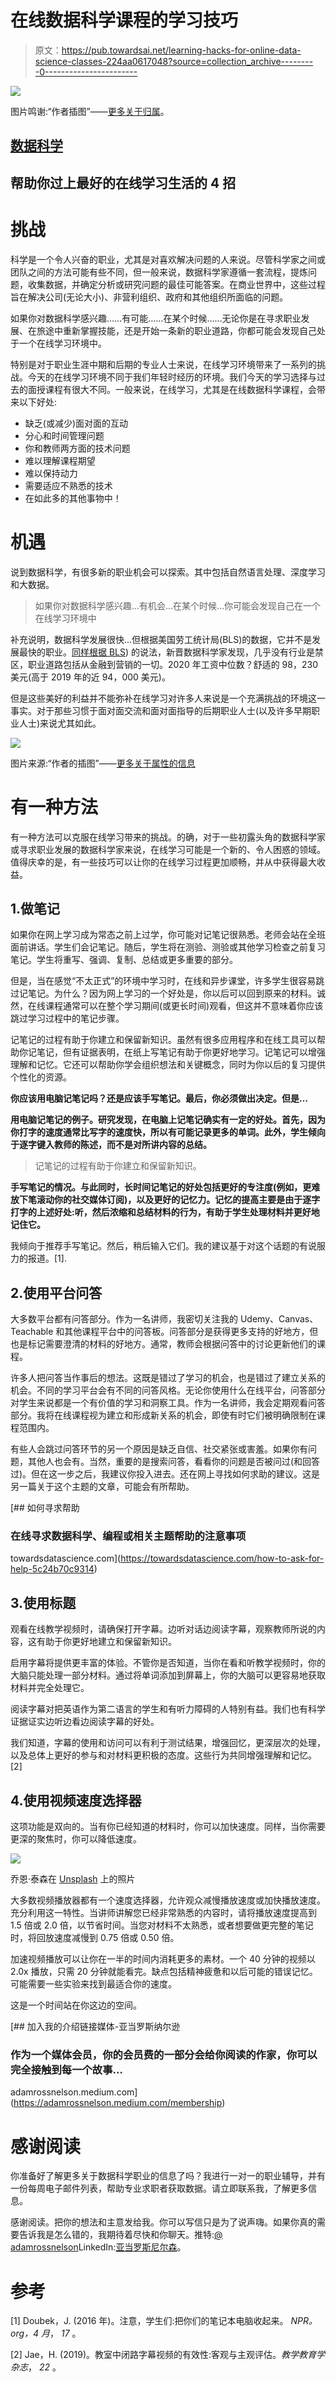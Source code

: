 # 在线数据科学课程的学习技巧

> 原文：<https://pub.towardsai.net/learning-hacks-for-online-data-science-classes-224aa0617048?source=collection_archive---------0----------------------->

![](img/288b669d53de0bb3081b3de6433cfb31.png)

图片鸣谢:“作者插图”——[更多关于归属](https://adamrossnelson.medium.com/image-credit-attributions-a24efcc730ad)。

## [数据科学](https://towardsai.net/p/category/data-science)

## 帮助你过上最好的在线学习生活的 4 招

# 挑战

科学是一个令人兴奋的职业，尤其是对喜欢解决问题的人来说。尽管科学家之间或团队之间的方法可能有些不同，但一般来说，数据科学家遵循一套流程，提炼问题，收集数据，并确定分析或研究问题的最佳可能答案。在商业世界中，这些过程旨在解决公司(无论大小)、非营利组织、政府和其他组织所面临的问题。

如果你对数据科学感兴趣……有可能……在某个时候……无论你是在寻求职业发展、在旅途中重新掌握技能，还是开始一条新的职业道路，你都可能会发现自己处于一个在线学习环境中。

特别是对于职业生涯中期和后期的专业人士来说，在线学习环境带来了一系列的挑战。今天的在线学习环境不同于我们年轻时经历的环境。我们今天的学习选择与过去的面授课程有很大不同。一般来说，在线学习，尤其是在线数据科学课程，会带来以下好处:

*   缺乏(或减少)面对面的互动
*   分心和时间管理问题
*   你和教师两方面的技术问题
*   难以理解课程期望
*   难以保持动力
*   需要适应不熟悉的技术
*   在如此多的其他事物中！

# 机遇

说到数据科学，有很多新的职业机会可以探索。其中包括自然语言处理、深度学习和大数据。

> 如果你对数据科学感兴趣…有机会…在某个时候…你可能会发现自己在一个在线学习环境中

补充说明，数据科学发展很快…但根据美国劳工统计局(BLS)的数据，它并不是发展最快的职业。[同样根据 BLS](https://www.bls.gov/ooh/about/data-for-occupations-not-covered-in-detail.htm#152098)) 的说法，新晋数据科学家发现，几乎没有行业是禁区，职业道路包括从金融到营销的一切。2020 年工资中位数？舒适的 98，230 美元(高于 2019 年的近 94，000 美元)。

但是这些美好的利益并不能弥补在线学习对许多人来说是一个充满挑战的环境这一事实。对于那些习惯于面对面交流和面对面指导的后期职业人士(以及许多早期职业人士)来说尤其如此。

![](img/af8beadfbba5e1936f4d183674623a4d.png)

图片来源:“作者的插图”——[更多关于属性的信息](https://adamrossnelson.medium.com/image-credit-attributions-a24efcc730ad)

# 有一种方法

有一种方法可以克服在线学习带来的挑战。的确，对于一些初露头角的数据科学家或寻求职业发展的数据科学家来说，在线学习可能是一个新的、令人困惑的领域。值得庆幸的是，有一些技巧可以让你的在线学习过程更加顺畅，并从中获得最大收益。

## 1.做笔记

如果你在网上学习成为常态之前上过学，你可能对记笔记很熟悉。老师会站在全班面前讲话。学生们会记笔记。随后，学生将在测验、测验或其他学习检查之前复习笔记。学生将重写、强调、复制、总结或更多重要的部分。

但是，当在感觉“不太正式”的环境中学习时，在线和异步课堂，许多学生很容易跳过记笔记。为什么？因为网上学习的一个好处是，你以后可以回到原来的材料。诚然，在线课程通常可以在整个学习期间(或更长时间)观看，但这并不意味着你应该跳过学习过程中的笔记步骤。

记笔记的过程有助于你建立和保留新知识。虽然有很多应用程序和在线工具可以帮助你记笔记，但有证据表明，在纸上写笔记有助于你更好地学习。记笔记可以增强理解和记忆。它还可以帮助你学会组织想法和关键概念，同时为你以后的复习提供个性化的资源。

**你应该用电脑记笔记吗？还是应该手写笔记。最后，你必须做出决定。但是…**

**用电脑记笔记的例子。研究发现，在电脑上记笔记确实有一定的好处。首先，因为你打字的速度通常比写字的速度快，所以有可能记录更多的单词。此外，学生倾向于逐字键入教师的陈述，而不是对所讲内容的总结。**

> 记笔记的过程有助于你建立和保留新知识。

**手写笔记的情况。与此同时，长时间记笔记的好处包括更好的专注度(例如，更难放下笔滚动你的社交媒体订阅)，以及更好的记忆力。记忆的提高主要是由于逐字打字的上述好处:听，然后浓缩和总结材料的行为，有助于学生处理材料并更好地记住它。**

我倾向于推荐手写笔记。然后，稍后输入它们。我的建议基于对这个话题的有说服力的报道。[1].

## 2.使用平台问答

大多数平台都有问答部分。作为一名讲师，我密切关注我的 Udemy、Canvas、Teachable 和其他课程平台中的问答板。问答部分是获得更多支持的好地方，但也是标记需要澄清的材料的好地方。通常，教师会根据问答中的讨论更新他们的课程。

许多人把问答当作事后的想法。这既是错过了学习的机会，也是错过了建立关系的机会。不同的学习平台会有不同的问答风格。无论你使用什么在线平台，问答部分对学生来说都是一个有价值的学习和洞察工具。作为一名讲师，我会定期观看问答部分。我将在线课程视为建立和形成新关系的机会，即使有时它们被明确限制在课程范围内。

有些人会跳过问答环节的另一个原因是缺乏自信、社交紧张或害羞。如果你有问题，其他人也会有。当然，重要的是搜索问答，看看你的问题是否被问过(和回答过)。但在这一步之后，我建议你投入进去。还在网上寻找如何求助的建议。这是另一篇关于这个主题的文章，可能会有所帮助。

[](https://towardsdatascience.com/how-to-ask-for-help-5c24b70c9314) [## 如何寻求帮助

### 在线寻求数据科学、编程或相关主题帮助的注意事项

towardsdatascience.com](https://towardsdatascience.com/how-to-ask-for-help-5c24b70c9314) 

## 3.使用标题

观看在线教学视频时，请确保打开字幕。边听对话边阅读字幕，观察教师所说的内容，这有助于你更好地建立和保留新知识。

启用字幕将提供更丰富的体验。不管你是否知道，当你在看和听教学视频时，你的大脑只能处理一部分材料。通过将单词添加到屏幕上，你的大脑可以更容易地获取材料并完全处理它。

阅读字幕对把英语作为第二语言的学生和有听力障碍的人特别有益。我们也有科学证据证实边听边看边阅读字幕的好处。

我们知道，字幕的使用和访问可以有利于测试结果，增强回忆，更深层次的处理，以及总体上更好的参与和对材料更积极的态度。这些行为共同增强理解和记忆。[2]

## 4.使用视频速度选择器

这项功能是双向的。当有你已经知道的材料时，你可以加快速度。同样，当你需要更深的聚焦时，你可以降低速度。

![](img/61672343a4251e589de9998be0207b59.png)

乔恩·泰森在 [Unsplash](https://unsplash.com?utm_source=medium&utm_medium=referral) 上的照片

大多数视频播放器都有一个速度选择器，允许观众减慢播放速度或加快播放速度。充分利用这一特性。当讲师讲解您已经非常熟悉的内容时，请将播放速度提高到 1.5 倍或 2.0 倍，以节省时间。当您对材料不太熟悉，或者想要做更完整的笔记时，将回放速度减慢到 0.75 倍或 0.50 倍。

加速视频播放可以让你在一半的时间内消耗更多的素材。一个 40 分钟的视频以 2.0x 播放，只需 20 分钟就能看完。缺点包括精神疲惫和以后可能的错误记忆。可能需要一些实验来找到最适合你的速度。

这是一个时间站在你这边的空间。

[](https://adamrossnelson.medium.com/membership) [## 加入我的介绍链接媒体-亚当罗斯纳尔逊

### 作为一个媒体会员，你的会员费的一部分会给你阅读的作家，你可以完全接触到每一个故事…

adamrossnelson.medium.com](https://adamrossnelson.medium.com/membership) 

# 感谢阅读

你准备好了解更多关于数据科学职业的信息了吗？我进行一对一的职业辅导，并有一份每周电子邮件列表，帮助专业求职者获取数据。请立即联系我，了解更多信息。

感谢阅读。把你的想法和主意发给我。你可以写信只是为了说声嗨。如果你真的需要告诉我是怎么错的，我期待着尽快和你聊天。推特:[@ adamrossnelson](https://twitter.com/adamrossnelson)LinkedIn:[亚当罗斯尼尔森](https://www.linkedin.com/in/arnelson/)。

# 参考

[1] Doubek，J. (2016 年)。注意，学生们:把你们的笔记本电脑收起来。 *NPR。org，4 月*， *17* 。

[2] Jae，H. (2019)。教室中闭路字幕视频的有效性:客观与主观评估。*教学教育学杂志*， *22* 。
